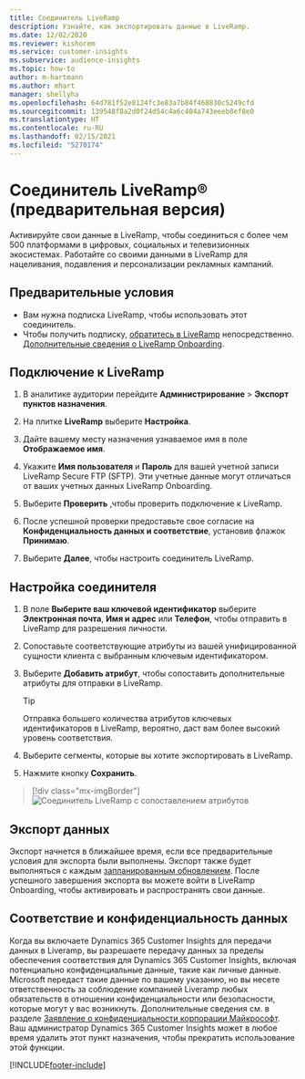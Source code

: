 ```yaml
---
title: Соединитель LiveRamp
description: Узнайте, как экспортировать данные в LiveRamp.
ms.date: 12/02/2020
ms.reviewer: kishorem
ms.service: customer-insights
ms.subservice: audience-insights
ms.topic: how-to
author: m-hartmann
ms.author: mhart
manager: shellyha
ms.openlocfilehash: 64d781f52e8124fc3e83a7b84f468830c5249cfd
ms.sourcegitcommit: 139548f8a2d0f24d54c4a6c404a743eeeb8ef8e0
ms.translationtype: HT
ms.contentlocale: ru-RU
ms.lasthandoff: 02/15/2021
ms.locfileid: "5270174"
---
```

# <a name="liverampreg-connector-preview"></a>Соединитель LiveRamp&reg; (предварительная версия)

Активируйте свои данные в LiveRamp, чтобы соединиться с более чем 500 платформами в цифровых, социальных и телевизионных экосистемах. Работайте со своими данными в LiveRamp для нацеливания, подавления и персонализации рекламных кампаний.

## <a name="prerequisites"></a>Предварительные условия

- Вам нужна подписка LiveRamp, чтобы использовать этот соединитель.
- Чтобы получить подписку, [обратитесь в LiveRamp](https://liveramp.com/contact/) непосредственно. [Дополнительные сведения о LiveRamp Onboarding](https://liveramp.com/our-platform/data-onboarding/).

## <a name="connect-to-liveramp"></a>Подключение к LiveRamp

1. В аналитике аудитории перейдите **Администрирование** > **Экспорт пунктов назначения**.

1. На плитке **LiveRamp** выберите **Настройка**.

1. Дайте вашему месту назначения узнаваемое имя в поле **Отображаемое имя**.

1. Укажите **Имя пользователя** и **Пароль** для вашей учетной записи LiveRamp Secure FTP (SFTP).
Эти учетные данные могут отличаться от ваших учетных данных LiveRamp Onboarding.

1. Выберите **Проверить** ,чтобы проверить подключение к LiveRamp.

1. После успешной проверки предоставьте свое согласие на **Конфиденциальность данных и соответствие**, установив флажок **Принимаю**.

1. Выберите **Далее**, чтобы настроить соединитель LiveRamp.

## <a name="configure-the-connector"></a>Настройка соединителя

1. В поле **Выберите ваш ключевой идентификатор** выберите **Электронная почта**, **Имя и адрес** или **Телефон**, чтобы отправить в LiveRamp для разрешения личности.

1. Сопоставьте соответствующие атрибуты из вашей унифицированной сущности клиента с выбранным ключевым идентификатором.

1. Выберите **Добавить атрибут**, чтобы сопоставить дополнительные атрибуты для отправки в LiveRamp.

   > [!TIP]
   > Отправка большего количества атрибутов ключевых идентификаторов в LiveRamp, вероятно, даст вам более высокий уровень соответствия.

1. Выберите сегменты, которые вы хотите экспортировать в LiveRamp.

1. Нажмите кнопку **Сохранить**.

> [!div class="mx-imgBorder"]
> ![Соединитель LiveRamp с сопоставлением атрибутов](media/export-liveramp-segments.png "Соединитель LiveRamp с сопоставлением атрибутов")

## <a name="export-the-data"></a>Экспорт данных

Экспорт начнется в ближайшее время, если все предварительные условия для экспорта были выполнены. Экспорт также будет выполняться с каждым [запланированным обновлением](system.md#schedule-tab).
После успешного завершения экспорта вы можете войти в LiveRamp Onboarding, чтобы активировать и распространять свои данные.

## <a name="data-privacy-and-compliance"></a>Соответствие и конфиденциальность данных

Когда вы включаете Dynamics 365 Customer Insights для передачи данных в Liveramp, вы разрешаете передачу данных за пределы обеспечения соответствия для Dynamics 365 Customer Insights, включая потенциально конфиденциальные данные, такие как личные данные. Microsoft передаст такие данные по вашему указанию, но вы несете ответственность за соблюдение компанией Liveramp любых обязательств в отношении конфиденциальности или безопасности, которые могут у вас возникнуть. Дополнительные сведения см. в разделе [Заявление о конфиденциальности корпорации Майкрософт](https://go.microsoft.com/fwlink/?linkid=396732).
Ваш администратор Dynamics 365 Customer Insights может в любое время удалить этот пункт назначения, чтобы прекратить использование этой функции.

[!INCLUDE[footer-include](../includes/footer-banner.md)]
